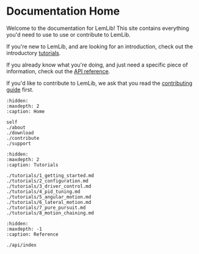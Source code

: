 # Documentation Home

Welcome to the documentation for LemLib! This site contains everything you'd need to use to use or contribute to LemLib.

If you're new to LemLib, and are looking for an introduction, check out the introductory [tutorials](./tutorials/1_getting_started.md).

If you already know what you're doing, and just need a specific piece of information, check out the [API reference](./api/index.md).

If you'd like to contribute to LemLib, we ask that you read the [contributing guide](./contribute.md) first.

```{toctree}
:hidden:
:maxdepth: 2
:caption: Home

self
./about
./download
./contribute
./support
```


```{toctree}
:hidden:
:maxdepth: 2
:caption: Tutorials

./tutorials/1_getting_started.md
./tutorials/2_configuration.md
./tutorials/3_driver_control.md
./tutorials/4_pid_tuning.md
./tutorials/5_angular_motion.md
./tutorials/6_lateral_motion.md
./tutorials/7_pure_pursuit.md
./tutorials/8_motion_chaining.md
```

```{toctree}
:hidden:
:maxdepth: -1
:caption: Reference

./api/index
```


